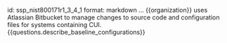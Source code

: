 id: ssp_nist800171r1_3_4_1
format: markdown
...
{{organization}} uses Atlassian Bitbucket to manage changes to source code and configuration
files for systems containing CUI. {{questions.describe_baseline_configurations}}

